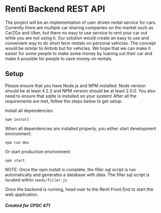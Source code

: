 # Renti Backend REST API

The project will be an implementation of user driven rental service for cars. Currently there are multiple car sharing companies on the market such as Car2Go and Uber, but there no easy to use service to rent your car out while you are not using it. Our solution would create an easy to use and convenient way to do short term rentals on personal vehicles. The concept would be similar to Airbnb but for vehicles. We hope that we can make it easier for some people to make some money by loaning out their car and make it possible for people to save money on rentals.

## Setup

Please ensure that you have Node.js and NPM installed. Node version should be at least 4.2.2 and NPM version should be at least 2.0.0. You also need to ensure that sqlite is installed on your system! After all the requirements are met, follow the steps below to get setup:

Install all dependencies:
```
npm install
```
When all dependencies are installed properly, you either start development environment:
```
npm run dev
```
Or start production environment:
```
npm start
```

NOTE: Once the npm install is complete, the filler sql script is run automatically and generates a database with data. The filler sql script is located within `seeds/filler.js`

Once the backend is running, head over to the Renti Front End to start the web application.

##### Created for CPSC 471
